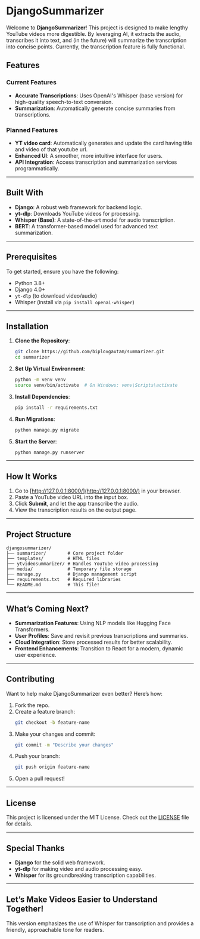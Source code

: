 
# DjangoSummarizer

Welcome to **DjangoSummarizer**! This project is designed to make lengthy YouTube videos more digestible. By leveraging AI, it extracts the audio, transcribes it into text, and (in the future) will summarize the transcription into concise points. Currently, the transcription feature is fully functional.


## Features

### Current Features
- **Accurate Transcriptions**: Uses OpenAI's Whisper (base version) for high-quality speech-to-text conversion.
- **Summarization**: Automatically generate concise summaries from transcriptions.

### Planned Features
- **YT video card**: Automatically generates and update the card having title and video of that youtube url.
- **Enhanced UI**: A smoother, more intuitive interface for users.
- **API Integration**: Access transcription and summarization services programmatically.

---

## Built With

- **Django**: A robust web framework for backend logic.
- **yt-dlp**: Downloads YouTube videos for processing.
- **Whisper (Base)**: A state-of-the-art model for audio transcription.
- **BERT**: A transformer-based model used for advanced text summarization.

---

## Prerequisites

To get started, ensure you have the following:
- Python 3.8+
- Django 4.0+
- `yt-dlp` (to download video/audio)
- Whisper (install via `pip install openai-whisper`)

---

## Installation

1. **Clone the Repository**:
   ```bash
   git clone https://github.com/biplovgautam/summarizer.git
   cd summarizer
   ```

2. **Set Up Virtual Environment**:
   ```bash
   python -m venv venv
   source venv/bin/activate  # On Windows: venv\Scripts\activate
   ```

3. **Install Dependencies**:
   ```bash
   pip install -r requirements.txt
   ```

4. **Run Migrations**:
   ```bash
   python manage.py migrate
   ```

5. **Start the Server**:
   ```bash
   python manage.py runserver
   ```

---

## How It Works

1. Go to [http://127.0.0.1:8000/](http://127.0.0.1:8000/) in your browser.
2. Paste a YouTube video URL into the input box.
3. Click **Submit**, and let the app transcribe the audio.
4. View the transcription results on the output page.

---

## Project Structure

```
djangosummarizer/
├── summarizer/        # Core project folder
├── templates/         # HTML files
├── ytvideosummarizer/ # Handles YouTube video processing
├── media/             # Temporary file storage
├── manage.py          # Django management script
├── requirements.txt   # Required libraries
└── README.md          # This file!
```

---

## What’s Coming Next?

- **Summarization Features**: Using NLP models like Hugging Face Transformers.
- **User Profiles**: Save and revisit previous transcriptions and summaries.
- **Cloud Integration**: Store processed results for better scalability.
- **Frontend Enhancements**: Transition to React for a modern, dynamic user experience.

---

## Contributing

Want to help make DjangoSummarizer even better? Here’s how:

1. Fork the repo.
2. Create a feature branch:
   ```bash
   git checkout -b feature-name
   ```
3. Make your changes and commit:
   ```bash
   git commit -m "Describe your changes"
   ```
4. Push your branch:
   ```bash
   git push origin feature-name
   ```
5. Open a pull request!

---

## License

This project is licensed under the MIT License. Check out the [LICENSE](LICENSE) file for details.

---

## Special Thanks

- **Django** for the solid web framework.
- **yt-dlp** for making video and audio processing easy.
- **Whisper** for its groundbreaking transcription capabilities.

---

## Let’s Make Videos Easier to Understand Together!

This version emphasizes the use of Whisper for transcription and provides a friendly, approachable tone for readers.